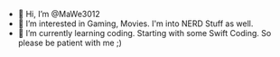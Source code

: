 - 👋 Hi, I’m @MaWe3012
- 👀 I’m interested in Gaming, Movies. I'm into NERD Stuff as well.
- 🌱 I’m currently learning coding. Starting with some Swift Coding. So please be patient with me ;)
